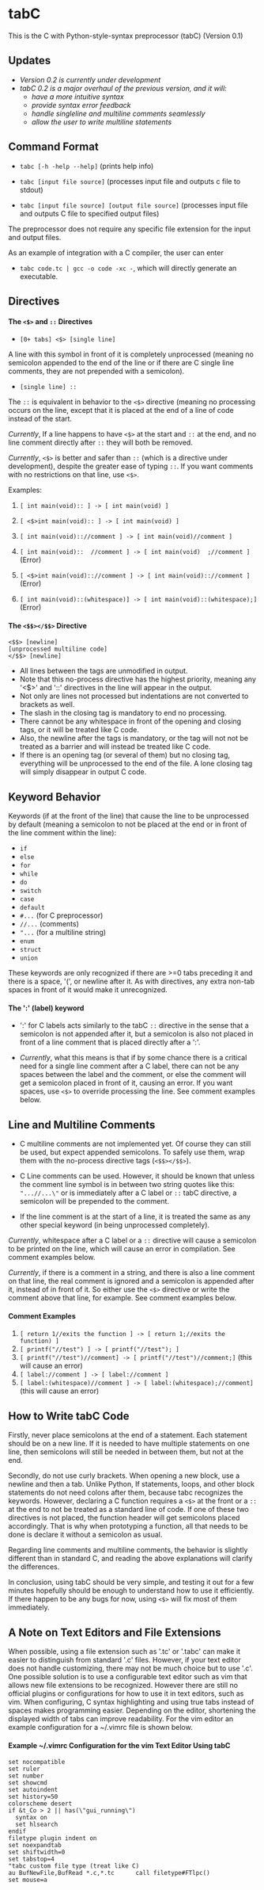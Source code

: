 # tabC
This is the C with Python-style-syntax preprocessor (tabC) (Version 0.1)

## Updates

* *Version 0.2 is currently under development*
* *tabC 0.2 is a major overhaul of the previous version, and it will:*
  * *have a more intuitive syntax*
  * *provide syntax error feedback*
  * *handle singleline and multiline comments seamlessly*
  * *allow the user to write multiline statements*

## Command Format

* `tabc [-h -help --help]` (prints help info)

* `tabc [input file source]` (processes input file and outputs c file to stdout)

* `tabc [input file source] [output file source]` (processes input file and outputs C file to specified output files)

The preprocessor does not require any specific file extension for the input and output files.

As an example of integration with a C compiler, the user can enter

* `tabc code.tc | gcc -o code -xc -`, which will directly generate an executable.

## Directives

#### The `<$>` and `::` Directives

* `[0+ tabs] <$> [single line]`

A line with this symbol in front of it is completely unprocessed (meaning no semicolon appended to the end of the line or if there are C single line comments, they are not prepended with a semicolon).


* `[single line] ::` 

The `::` is equivalent in behavior to the `<$>` directive (meaning no processing occurs on the line, except that it is placed at the end of a line of code instead of the start.

*Currently*, If a line happens to have `<$>` at the start and `::` at the end, and no line comment directly after `::` they will both be removed.

*Currently*, `<$>` is better and safer than `::` (which is a directive under development), despite the greater ease of typing `::`.   If you want comments with no restrictions on that line, use `<$>`.

Examples:

1. `[ int main(void):: ] -> [ int main(void) ]`

2. `[ <$>int main(void):: ] -> [ int main(void) ]`

3. `[ int main(void):://comment ] -> [ int main(void)//comment ]`

4. `[ int main(void)::  //comment ] -> [ int main(void)  ;//comment ]` (Error)

5. `[ <$>int main(void):://comment ] -> [ int main(void):://comment ]` (Error)

6. `[ int main(void)::(whitespace)] -> [ int main(void)::(whitespace);]` (Error)



#### The `<$$></$$>` Directive

```
<$$> [newline]
[unprocessed multiline code]
</$$> [newline]
```
* All lines between the tags are unmodified in output.  
* Note that this no-process directive has the highest priority, meaning any '<$>' and '::' directives in the line will appear in the output.  
* Not only are lines not processed but indentations are not converted to brackets as well.  
* The slash in the closing tag is mandatory to end no processing.  
* There cannot be any whitespace in front of the opening and closing tags, or it will be treated like C code.  
* Also, the newline after the tags is mandatory, or the tag will not not be treated as a barrier and will instead be treated like C code.  
* If there is an opening tag (or several of them) but no closing tag, everything will be unprocessed to the end of the file.  A lone closing tag will simply disappear in output C code.

## Keyword Behavior

Keywords (if at the front of the line) that cause the line to be unprocessed by default (meaning a semicolon to not be placed at the end or in front of the line comment within the line):

* `if `
* `else `
* `for` 
* `while `
* `do` 
* `switch` 
* `case `
* `default`
* `#...` (for C preprocessor)
* `//...` (comments)
* `"...` (for a multiline string)
* `enum`
* `struct`
* `union`

These keywords are only recognized if there are >=0 tabs preceding it and there is a space, '(', or newline after it.  As with directives, any extra non-tab spaces in front of it would make it unrecognized.

#### The ':' (label) keyword

* ':' for C labels acts similarly to the tabC `::` directive in the sense that a semicolon is not appended after it, but a semicolon is also not placed in front of a line comment that is placed directly after a ':'.

* *Currently*, what this means is that if by some chance there is a critical need for a single line comment after a C label, there can not be any spaces between the label and the comment, or else the comment will get a semicolon placed in front of it, causing an error.  If you want spaces, use `<$>` to override processing the line.  See comment examples below.

## Line and Multiline Comments

* C multiline comments are not implemented yet.  Of course they can still be used, but expect appended semicolons.  To safely use them, wrap them with the no-process directive tags (`<$$></$$>`).

* C Line comments can be used.  However, it should be known that unless the comment line symbol is in between two string quotes like this: `"...//...\"` or is immediately after a C label or `::` tabC directive, a semicolon will be prepended to the comment.  

* If the line comment is at the start of a line, it is treated the same as any other special keyword (in being unprocessed completely).

*Currently*, whitespace after a C label or a `::` directive will cause a semicolon to be printed on the line, which will cause an error in compilation.  See comment examples below.

*Currently*, if there is a comment in a string, and there is also a line comment on that line, the real comment is ignored and a semicolon is appended after it, instead of in front of it.  So either use the `<$>` directive or write the comment above that line, for example.  See comment examples below.

#### Comment Examples
1. `[ return 1//exits the function ] -> [ return 1;//exits the function) ]`
2. `[ printf("//test") ] -> [ printf("//test"); ]`
3. `[ printf("//test")//comment] -> [ printf("//test")//comment;]` (this will cause an error)
4. `[ label://comment ] -> [ label://comment ]`
5. `[ label:(whitespace)//comment ] -> [ label:(whitespace);//comment]` (this will cause an error)


## How to Write tabC Code

Firstly, never place semicolons at the end of a statement.  Each statement should be on a new line.  If it is needed to have multiple statements on one line, then semicolons will still be needed in between them, but not at the end.

Secondly, do not use curly brackets.  When opening a new block, use a newline and then a tab.  Unlike Python, If statements, loops, and other block statements do not need colons after them, because tabc recognizes the keywords.  However, declaring a C function requires a `<$>` at the front or a `::` at the end to not be treated as a standard line of code.  If one of these two directives is not placed, the function header will get semicolons placed accordingly.  That is why when prototyping a function, all that needs to be done is declare it without a semicolon as usual.

Regarding line comments and multiline comments, the behavior is slightly different than in standard C, and reading the above explanations will clarify the differences.

In conclusion, using tabC should be very simple, and testing it out for a few minutes hopefully should be enough to understand how to use it efficiently.  If there happen to be any bugs for now, using `<$>` will fix most of them immediately.

## A Note on Text Editors and File Extensions

When possible, using a file extension such as '.tc' or '.tabc' can make it easier to distinguish from standard '.c' files.  However, if your text editor does not handle customizing, there may not be much choice but to use '.c'.  One possible solution is to use a configurable text editor such as vim that allows new file extensions to be recognized.  However there are still no official plugins or configurations for how to use it in text editors, such as vim.  When configuring, C syntax highlighting and using true tabs instead of spaces makes programming easier.  Depending on the editor, shortening the displayed width of tabs can improve readability.  For the vim editor an example configuration for a ~/.vimrc file is shown below.


#### Example ~/.vimrc Configuration for the vim Text Editor Using tabC
```
set nocompatible
set ruler
set number
set showcmd
set autoindent
set history=50
colorscheme desert
if &t_Co > 2 || has(\"gui_running\")
  syntax on
  set hlsearch
endif
filetype plugin indent on
set noexpandtab
set shiftwidth=0
set tabstop=4
"tabc custom file type (treat like C)
au BufNewFile,BufRead *.c,*.tc 		call filetype#FTlpc()
set mouse=a
```
